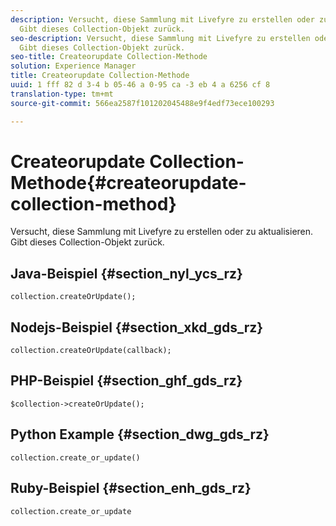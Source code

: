 ```yaml
---
description: Versucht, diese Sammlung mit Livefyre zu erstellen oder zu aktualisieren.
  Gibt dieses Collection-Objekt zurück.
seo-description: Versucht, diese Sammlung mit Livefyre zu erstellen oder zu aktualisieren.
  Gibt dieses Collection-Objekt zurück.
seo-title: Createorupdate Collection-Methode
solution: Experience Manager
title: Createorupdate Collection-Methode
uuid: 1 fff 82 d 3-4 b 05-46 a 0-95 ca -3 eb 4 a 6256 cf 8
translation-type: tm+mt
source-git-commit: 566ea2587f101202045488e9f4edf73ece100293

---
```



# Createorupdate Collection-Methode{#createorupdate-collection-method}

Versucht, diese Sammlung mit Livefyre zu erstellen oder zu aktualisieren. Gibt dieses Collection-Objekt zurück.

## Java-Beispiel {#section_nyl_ycs_rz}

```
collection.createOrUpdate(); 
```

## Nodejs-Beispiel {#section_xkd_gds_rz}

```
collection.createOrUpdate(callback); 
```

## PHP-Beispiel {#section_ghf_gds_rz}

```
$collection->createOrUpdate();
```

## Python Example {#section_dwg_gds_rz}

```
collection.create_or_update() 
```

## Ruby-Beispiel {#section_enh_gds_rz}

```
collection.create_or_update 
```

